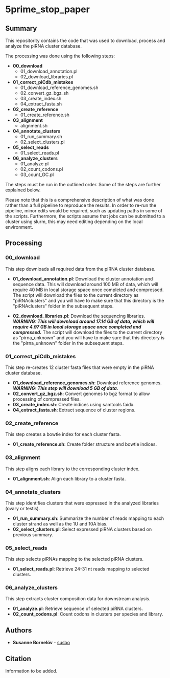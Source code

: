 # 5prime_stop_paper

## Summary

This repositority contains the code that was used to download, process and analyze the piRNA cluster database.

The processing was done using the following steps:

* **00_download**
	* 01_download_annotation.pl
	* 02_download_libraries.pl
* **01_correct_piCdb_mistakes**
	* 01_download_reference_genomes.sh
	* 02_convert_gz_bgz_sh
	* 03_create_index.sh
	* 04_extract_fasta.sh
* **02_create_reference**
	* 01_create_reference.sh
* **03_alignment**
	* alignment.sh
* **04_annotate_clusters**
	* 01_run_summary.sh
	* 02_select_clusters.pl
* **05_select_reads**
	* 01_select_reads.pl
* **06_analyze_clusters**
	* 01_analyze.pl
	* 02_count_codons.pl
	* 03_count_GC.pl

The steps must be run in the outlined order. Some of the steps are further explained below.

Please note that this is a comprehensive description of what was done rather than a full pipeline to reproduce the results. In order to re-run the pipeline, minor edits would be required, such as updating paths in some of the scripts. Furthermore, the scripts assume that jobs can be submitted to a cluster using slurm, this may need editing depending on the local environment.

## Processing

### 00_download

This step downloads all required data from the piRNA cluster database.

* **01_download_annotation.pl**: Download the cluster annotation and sequence data. This will download around 100 MB of data, which will require 40 MB in local storage space once completed and compressed. The script will download the files to the current directory as "piRNAclusters" and you will have to make sure that this directory is the "piRNAclusters" folder in the subsequent steps.

* **02_download_libraries.pl**: Download the sequencing libraries. **_WARNING: This will download around 17.14 GB of data, which will require 4.97 GB in local storage space once completed and compressed._** The script will download the files to the current directory as "pirna_unknown" and you will have to make sure that this directory is the "pirna_unknown" folder in the subsequent steps.

### 01_correct_piCdb_mistakes

This step re-creates 12 cluster fasta files that were empty in the piRNA cluster database.

* **01_download_reference_genomes.sh**: Download reference genomes. **_WARNING: This step will download 5 GB of data._**
* **02_convert_gz_bgz.sh**: Convert genomes to bgz format to allow processing of compressed files.
* **03_create_index.sh**: Create indices using samtools faidx.
* **04_extract_fasta.sh**: Extract sequence of cluster regions.

### 02_create_reference

This step creates a bowtie index for each cluster fasta.

* **01_create_reference.sh**: Create folder structure and bowtie indices.

### 03_alignment

This step aligns each library to the corresponding cluster index.

* **01_alignment.sh**: Align each library to a cluster fasta.

### 04_annotate_clusters

This step identifies clusters that were expressed in the analyzed libraries (ovary or testis).

* **01_run_summary.sh**: Summarize the number of reads mapping to each cluster strand as well as the 1U and 10A bias. 
* **02_select_clusters.pl**: Select expressed piRNA clusters based on previous summary.

### 05_select_reads

This step selects piRNAs mapping to the selected piRNA clusters.

* **01_select_reads.pl**: Retrieve 24-31 nt reads mapping to selected clusters.

### 06_analyze_clusters

This step extracts cluster composition data for downstream analysis.

* **01_analyze.pl**: Retrieve sequence of selected piRNA clusters.
* **02_count_codons.pl**: Count codons in clusters per species and library.

## Authors

* **Susanne Bornelöv** - [susbo](https://github.com/susbo)

## Citation

Information to be added.
